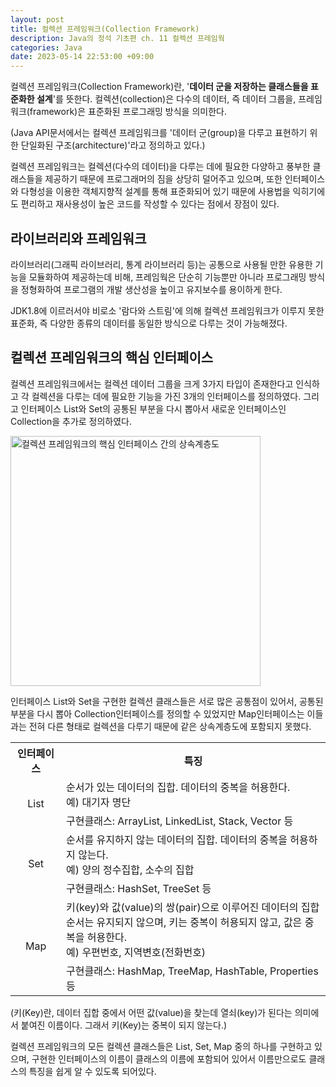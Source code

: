 ```yaml
---
layout: post
title: 컬렉션 프레임워크(Collection Framework)
description: Java의 정석 기초편 ch. 11 컬렉션 프레임웍
categories: Java
date: 2023-05-14 22:53:00 +09:00
---
```

컬렉션 프레임워크(Collection Framework)란, '**데이터 군을 저장하는 클래스들을 표준화한 설계**'를 뜻한다. 컬렉션(collection)은 다수의 데이터, 즉 데이터 그룹을, 프레임워크(framework)은 표준화된 프로그래밍 방식을 의미한다.

(Java API문서에서는 컬렉션 프레임워크를 '데이터 군(group)을 다루고 표현하기 위한 단일화된 구조(architecture)'라고 정의하고 있다.)

컬렉션 프레임워크는 컬렉션(다수의 데이터)을 다루는 데에 필요한 다양하고 풍부한 클래스들을 제공하기 때문에 프로그래머의 짐을 상당히 덜어주고 있으며, 또한 인터페이스와 다형성을 이용한 객체지향적 설계를 통해 표준화되어 있기 때문에 사용법을 익히기에도 편리하고 재사용성이 높은 코드를 작성할 수 있다는 점에서 장점이 있다. 


## 라이브러리와 프레임워크

라이브러리(그래픽 라이브러리, 통계 라이브러리 등)는 공통으로 사용될 만한 유용한 기능을 모듈화하여 제공하는데 비해, 프레임웍은 단순히 기능뿐만 아니라 프로그래밍 방식을 정형화하여 프로그램의 개발 생산성을 높이고 유지보수를 용이하게 한다.

JDK1.8에 이르러서야 비로소 '람다와 스트림'에 의해 컬렉션 프레임워크가 이루지 못한 표준화, 즉 다양한 종류의 데이터를 동일한 방식으로 다루는 것이 가능해졌다.


## 컬렉션 프레임워크의 핵심 인터페이스

컬렉션 프레임워크에서는 컬렉션 데이터 그룹을 크게 3가지 타입이 존재한다고 인식하고 각 컬렉션을 다루는 데에 필요한 기능을 가진 3개의 인터페이스를 정의하였다. 그리고 인터페이스 List와 Set의 공통된 부분을 다시 뽑아서 새로운 인터페이스인 Collection을 추가로 정의하였다. 

<img src="https://github.com/johnkdk609/johnkdk609.github.io/assets/88493727/f2d4b83c-23d9-4a4a-8cd9-490089ac8e59" width="400px" title="컬렉션 프레임워크의 핵심 인터페이스 간의 상속계층도" alt="컬렉션 프레임워크의 핵심 인터페이스 간의 상속계층도"  align="center">

인터페이스 List와 Set을 구현한 컬렉션 클래스들은 서로 많은 공통점이 있어서, 공통된 부분을 다시 뽑아 Collection인터페이스를 정의할 수 있었지만 Map인터페이스는 이들과는 전혀 다른 형태로 컬렉션을 다루기 때문에 같은 상속계층도에 포함되지 못했다.

<table>
  <tr>
    <th>인터페이스</th>
    <th>특징</th>
  </tr>
  <tr>
    <td rowspan="2" style="text-align:center">List</td>
    <td>순서가 있는 데이터의 집합. 데이터의 중복을 허용한다.<br>예) 대기자 명단</td>
  </tr>
  <tr>
    <td>구현클래스: ArrayList, LinkedList, Stack, Vector 등</td>
  </tr>
  <tr>
    <td rowspan="2" style="text-align:center">Set</td>
    <td>순서를 유지하지 않는 데이터의 집합. 데이터의 중복을 허용하지 않는다.<br>예) 양의 정수집합, 소수의 집합</td>
  </tr>
  <tr>
    <td>구현클래스: HashSet, TreeSet 등</td>
  </tr>
  <tr>
    <td rowspan="2" style="text-align:center">Map</td>
    <td>키(key)와 값(value)의 쌍(pair)으로 이루어진 데이터의 집합<br>순서는 유지되지 않으며, 키는 중복이 허용되지 않고, 값은 중복을 허용한다.<br>예) 우편번호, 지역변호(전화번호)</td>
  </tr>
  <tr>
    <td>구현클래스: HashMap, TreeMap, HashTable, Properties 등</td>
  </tr>
</table>

(키(Key)란, 데이터 집합 중에서 어떤 값(value)을 찾는데 열쇠(key)가 된다는 의미에서 붙여진 이름이다. 그래서 키(Key)는 중복이 되지 않는다.)

컬렉션 프레임워크의 모든 컬렉션 클래스들은 List, Set, Map 중의 하나를 구현하고 있으며, 구현한 인터페이스의 이름이 클래스의 이름에 포함되어 있어서 이름만으로도 클래스의 특징을 쉽게 알 수 있도록 되어있다.
